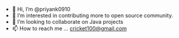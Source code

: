 - 👋 Hi, I’m @priyank0910
- 👀 I’m interested in contributing more to open source community.
- 💞️ I’m looking to collaborate on Java projects
- 📫 How to reach me ... cricket100@gmail.com

<!---
priyank0910/priyank0910 is a ✨ special ✨ repository because its `README.md` (this file) appears on your GitHub profile.
You can click the Preview link to take a look at your changes.
--->
